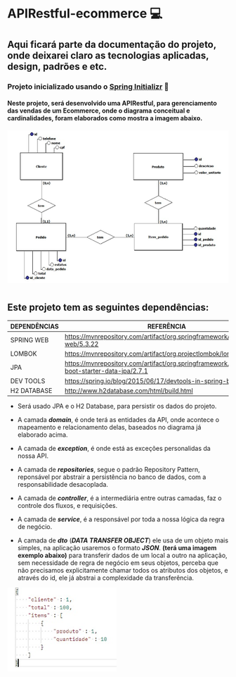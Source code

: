 # APIRestful-ecommerce ‍💻

## Aqui ficará parte da documentação do projeto, onde deixarei claro as tecnologias aplicadas, design, padrões e etc.

### Projeto inicializado usando o [Spring Initializr](https://start.spring.io/) 🍃

#### Neste projeto, será desenvolvido uma APIRestful, para gerenciamento das vendas de um Ecommerce, onde o diagrama conceitual e cardinalidades, foram elaborados como mostra a imagem abaixo.

![Diagrama](ecommerce/imagem/Diagrama.jpeg)

#

## Este projeto tem as seguintes dependências: 

 
DEPENDÊNCIAS | REFERÊNCIA
------------ | ---------------
SPRING WEB | https://mvnrepository.com/artifact/org.springframework/spring-web/5.3.22
LOMBOK | https://mvnrepository.com/artifact/org.projectlombok/lombok/1.18.24
JPA | https://mvnrepository.com/artifact/org.springframework.boot/spring-boot-starter-data-jpa/2.7.1
DEV TOOLS | https://spring.io/blog/2015/06/17/devtools-in-spring-boot-1-3
H2 DATABASE | http://www.h2database.com/html/build.html


 

* Será usado JPA e o H2 Database, para persistir os dados do projeto.

* A camada ***domain***, é onde terá as entidades da API, onde acontece o  mapeamento e relacionamento delas, baseados no diagrama já elaborado acima.

* A camada de ***exception***, é onde está as exceções personalidas da nossa API.

* A camada de ***repositories***, segue o padrão Repository Pattern, reponsável por abstrair a persistência no banco de dados, com a responsabilidade desacoplada.

* A camada de ***controller***, é a intermediária entre outras camadas, faz o controle dos fluxos, e requisições.

* A camada de ***service***, é a responsável por toda a nossa lógica da regra de negócio.

* A camada de ***dto*** (*****DATA TRANSFER OBJECT*****) ele usa de um objeto mais simples, na aplicação usaremos o formato ***JSON***. **(terá uma imagem exemplo abaixo)** para transferir dados de um local a outro na aplicação, sem necessidade de regra de negócio em seus objetos, perceba que não precisamos explicitamente chamar todos os atributos dos objetos, e através do id, ele já abstrai a complexidade da transferência.

![JSON do dto](ecommerce/imagem/jsondto.jpeg)